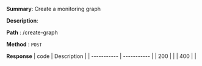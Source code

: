 **Summary**: Create a monitoring graph

**Description**:

**Path** : /create-graph

**Method** : `POST`

**Response**
| code      | Description |
| ----------- | ----------- |
|  200   |       |
|  400   |       |

